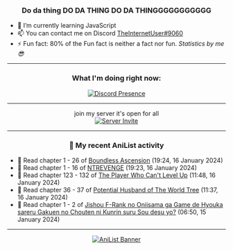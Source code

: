 <div align="center">

### Do da thing DO DA THING DO DA THINGGGGGGGGGGG
</div>

- 🌱 I’m currently learning JavaScript
- 📫 You can contact me on Discord [TheInternetUser#9060](https://discord.com/users/534117072796385300)
- ⚡ Fun fact: 80% of the Fun fact is neither a fact nor fun. _Statistics by me 😎_
<hr>

<div align="center">

### What I'm doing right now:
[![Discord Presence](https://lanyard.cnrad.dev/api/534117072796385300)](https://discord.com/users/534117072796385300)
<hr>

join my server it's open for all <br>
[![Server Invite](https://invidget.switchblade.xyz/bfYgVHxrSs)](https://discord.gg/bfYgVHxrSs)

<hr>
  
### 🌸 My recent AniList activity

</div>

<!-- ANILIST_ACTIVITY:start -->

-   📖 Read chapter 1 - 26 of [Boundless Ascension](https://anilist.co/manga/159439) (19:24, 16 January 2024)
-   📖 Read chapter 1 - 16 of [NTREVENGE](https://anilist.co/manga/167427) (19:23, 16 January 2024)
-   📖 Read chapter 123 - 132 of [The Player Who Can't Level Up](https://anilist.co/manga/130511) (11:48, 16 January 2024)
-   📖 Read chapter 36 - 37 of [Potential Husband of The World Tree](https://anilist.co/manga/164510) (11:37, 16 January 2024)
-   📖 Read chapter 1 - 2 of [Jishou F-Rank no Oniisama ga Game de Hyouka sareru Gakuen no Chouten ni Kunrin suru Sou desu yo?](https://anilist.co/manga/101848) (06:50, 15 January 2024)

<!-- ANILIST_ACTIVITY:end -->
<hr>

<div align="center">

[![AniList Banner](https://img.anili.st/User/929966)](https://anilist.co/user/TheInternetUser)

<!-- ![Profile views](https://gpvc.arturio.dev/TheInternetUse7) Since 2023-01-09 -->
<br>


</div>
